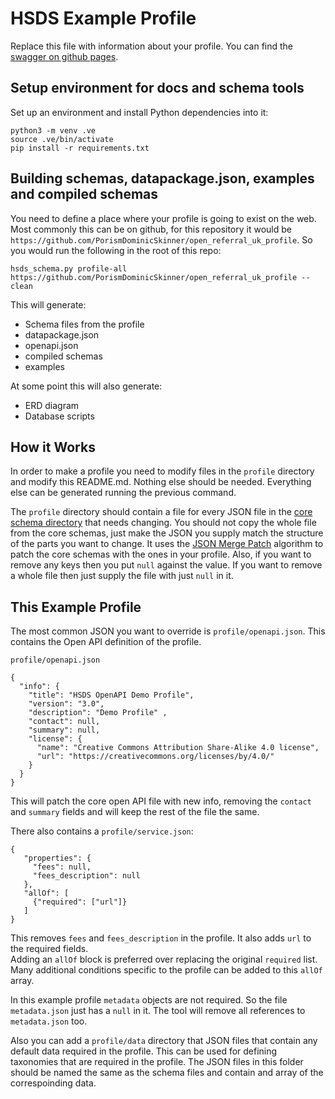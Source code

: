 # HSDS Example Profile

Replace this file with information about your profile. You can find the [swagger on github pages](https://porismdominicskinner.github.io/open_referral_uk_profile/).

## Setup environment for docs and schema tools

Set up an environment and install Python dependencies into it:

```
python3 -m venv .ve    
source .ve/bin/activate
pip install -r requirements.txt
```


## Building schemas, datapackage.json, examples and compiled schemas

You need to define a place where your profile is going to exist on the web.  Most commonly this can be on github, for this repository it would be `https://github.com/PorismDominicSkinner/open_referral_uk_profile`. So you would run the following in the root of this repo:

```
hsds_schema.py profile-all https://github.com/PorismDominicSkinner/open_referral_uk_profile --clean
```
This will generate:

* Schema files from the profile
* datapackage.json
* openapi.json
* compiled schemas
* examples

At some point this will also generate:

 * ERD diagram
 * Database scripts


## How it Works

In order to make a profile you need to modify files in the `profile` directory and modify this README.md. Nothing else should be needed.  Everything else can be generated running the previous command.

The `profile` directory should contain a file for every JSON file in the [core schema directory](https://github.com/openreferral/specification/tree/3.0/schema) that needs changing.  You should not copy the whole file from the core schemas, just make the JSON you supply match the structure of the parts you want to change.  It uses the [JSON Merge Patch](https://datatracker.ietf.org/doc/html/rfc7386) algorithm to patch the core schemas with the ones in your profile.
Also, if you want to remove any keys then you put `null` against the value. If you want to remove a whole file then just supply the file with just `null` in it.

## This Example Profile

The most common JSON you want to override is `profile/openapi.json`.  This contains the Open API definition of the profile. 

`profile/openapi.json`

```
{
  "info": {
    "title": "HSDS OpenAPI Demo Profile",
    "version": "3.0",
    "description": "Demo Profile" ,
    "contact": null,
    "summary": null,
    "license": {
      "name": "Creative Commons Attribution Share-Alike 4.0 license",
      "url": "https://creativecommons.org/licenses/by/4.0/"
    }
  }
}
```
This will patch the core open API file with new info, removing the `contact` and `summary` fields and will keep the rest of the file the same.

There also contains a `profile/service.json`:

```
{
   "properties": {
     "fees": null,
     "fees_description": null
   },
   "allOf": [
     {"required": ["url"]} 
   ]
}
```

This removes `fees` and `fees_description` in the profile.  It also adds `url` to the required fields.  
Adding an `allOf` block is preferred over replacing the original `required` list.  Many additional conditions specific to the profile can be added to this `allOf` array.

In this example profile `metadata` objects are not required. So the file `metadata.json` just has a `null` in it.  The tool will remove all references to `metadata.json` too.

Also you can add a `profile/data` directory that JSON files that contain any default data required in the profile.  This can be used for defining taxonomies that are required in the profile.  The JSON files in this folder should be named the same as the schema files and contain and array of the correspoinding data.
